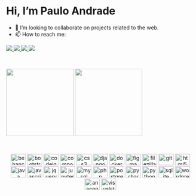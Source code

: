   <h1> Hi, I’m Paulo Andrade </h1>
  
  
- 👀 I’m looking to collaborate on projects related to the web.
- 📫 How to reach me: 

<div>
	<a href="mailto:eupauloandrade@gmail.com" target="_blank">
		<img src="https://img.shields.io/badge/Gmail-D14836?style=for-the-badge&logo=gmail&logoColor=white">
	</a>
	<a href="https://pauloandrade.dev.br/" target="_blank">
		<img src="https://img.shields.io/badge/website-000000?style=for-the-badge&logo=About.me&logoColor=white">
	</a>
	<a href="https://www.linkedin.com/in/devpauloandrade/" target="_blank">
		<img src="https://img.shields.io/badge/LinkedIn-0077B5?style=for-the-badge&logo=linkedin&logoColor=white">
	</a>
	<a href="https://www.youtube.com/channel/UCNwsmiLGTNcVZBhYFXu1x-g/videos" target="_blank">
		<img src="https://img.shields.io/badge/YouTube-FF0000?style=for-the-badge&logo=youtube&logoColor=white">
	</a>
</div>
       

<p>&nbsp;</p>

<div>
<a href="https://github.com/Paulo-AndradeDev"></a>
<img height="180em" src="https://github-readme-stats.vercel.app/api?username=Paulo-AndradeDev&show_icons=true&theme=dracula&include_all_commits=true&count_private=true"/>
<img height="180em" src="https://github-readme-stats.vercel.app/api/top-langs/?username=Paulo-AndradeDev&layout=compact&langs_count=16&theme=dracula"/>
</div>

<p>&nbsp;</p>

<div style="display: inline-block;">
  <center>
<img height="30" width="40" src="https://cdn.jsdelivr.net/gh/devicons/devicon/icons/behance/behance-original.svg" alt="behance"/>
            <img height="30" width="40" src="https://cdn.jsdelivr.net/gh/devicons/devicon/icons/bootstrap/bootstrap-original-wordmark.svg" alt="bootstrap 5"/>
            <img height="30" width="40" src="https://cdn.jsdelivr.net/gh/devicons/devicon/icons/codeigniter/codeigniter-plain-wordmark.svg" alt="codeigniter 4"/>
            <img height="30" width="40" src="https://cdn.jsdelivr.net/gh/devicons/devicon/icons/composer/composer-original.svg" alt="composer"/>
            <img height="30" width="40" src="https://cdn.jsdelivr.net/gh/devicons/devicon/icons/css3/css3-original.svg" alt="css3"/>
            <img height="30" width="40" src="https://cdn.jsdelivr.net/gh/devicons/devicon/icons/django/django-plain.svg" alt="django" />
            <img height="30" width="40" src="https://cdn.jsdelivr.net/gh/devicons/devicon/icons/docker/docker-original-wordmark.svg" alt="docker"/>
            <img height="30" width="40" src="https://cdn.jsdelivr.net/gh/devicons/devicon/icons/figma/figma-original.svg" alt="figma"/>
            <img height="30" width="40" src="https://cdn.jsdelivr.net/gh/devicons/devicon/icons/filezilla/filezilla-plain.svg" alt="filezilla"/>
            <img height="30" width="40" src="https://cdn.jsdelivr.net/gh/devicons/devicon/icons/git/git-original-wordmark.svg" alt="git"/>
            <img height="30" width="40" src="https://cdn.jsdelivr.net/gh/devicons/devicon/icons/html5/html5-original.svg" alt="html5"/>
            <img height="30" width="40" src="https://cdn.jsdelivr.net/gh/devicons/devicon/icons/java/java-original-wordmark.svg" alt="java" />
            <img height="30" width="40" src="https://cdn.jsdelivr.net/gh/devicons/devicon/icons/javascript/javascript-original.svg" alt="javascript"/>
            <img height="30" width="40" src="https://cdn.jsdelivr.net/gh/devicons/devicon/icons/jquery/jquery-original-wordmark.svg" alt="jquery"/>
            <img height="30" width="40" src="https://cdn.jsdelivr.net/gh/devicons/devicon/icons/jupyter/jupyter-original.svg" alt="jupyter" />
            <img height="30" width="40" src="https://cdn.jsdelivr.net/gh/devicons/devicon/icons/mysql/mysql-original.svg" alt="mysql"/>
            <img height="30" width="40" src="https://cdn.jsdelivr.net/gh/devicons/devicon/icons/php/php-original.svg" alt="php" />
            <img height="30" width="40" src="https://cdn.jsdelivr.net/gh/devicons/devicon/icons/postgresql/postgresql-original-wordmark.svg" alt="postgresql"/>
            <img height="30" width="40" src="https://cdn.jsdelivr.net/gh/devicons/devicon/icons/pycharm/pycharm-original.svg" alt="pycharm"/>
            <img height="30" width="40" src="https://cdn.jsdelivr.net/gh/devicons/devicon/icons/python/python-original.svg" alt="python"/>
            <img height="30" width="40" src="https://cdn.jsdelivr.net/gh/devicons/devicon/icons/sqlite/sqlite-original-wordmark.svg" alt="sqlite"/>
            <img height="30" width="40" src="https://cdn.jsdelivr.net/gh/devicons/devicon/icons/wordpress/wordpress-original.svg" alt="wordpress"/>
            <img height="30" width="40" src="https://cdn.jsdelivr.net/gh/devicons/devicon/icons/anaconda/anaconda-original-wordmark.svg" alt="anaconda"/>
            <img height="30" width="40" src="https://cdn.jsdelivr.net/gh/devicons/devicon/icons/visualstudio/visualstudio-plain.svg" alt="visualstudio"/>
  </center>
    </div>
    

<p>&nbsp;</p>
    

      
